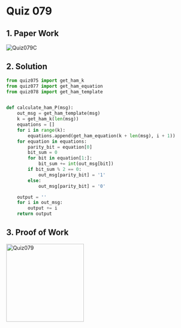 # Quiz 079

## 1. Paper Work

![Quiz079C](https://github.com/user-attachments/assets/1bda9317-42e6-416b-8ee2-e97efe95a1eb)


## 2. Solution

```.py
from quiz075 import get_ham_k
from quiz077 import get_ham_equation
from quiz078 import get_ham_template


def calculate_ham_P(msg):
    out_msg = get_ham_template(msg)
    k = get_ham_k(len(msg))
    equations = []
    for i in range(k):
        equations.append(get_ham_equation(k + len(msg), i + 1))
    for equation in equations:
        parity_bit = equation[0]
        bit_sum = 0
        for bit in equation[1:]:
            bit_sum += int(out_msg[bit])
        if bit_sum % 2 == 0:
            out_msg[parity_bit] = '1'
        else:
            out_msg[parity_bit] = '0'

    output = ''
    for i in out_msg:
        output += i
    return output

```

## 3. Proof of Work
<img width="207" alt="Quiz079" src="https://github.com/user-attachments/assets/a6bc3c79-23f4-479f-bdf1-dcd5062604d9">

